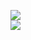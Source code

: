 [![](https://img.shields.io/badge/Made%20With-Github%20Spray-lightgrey.svg?style=for-the-badge&logo=github)](https://github.com/Annihil/github-spray#737)  
[![](https://i.imgur.com/2DrTn0Z.gif)](https://github.com/Annihil/github-spray)